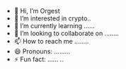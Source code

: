 - 👋 Hi, I’m Orgest
- 👀 I’m interested in crypto..
- 🌱 I’m currently learning ......
- 💞️ I’m looking to collaborate on ........
- 📫 How to reach me ........
- 😄 Pronouns: .........
- ⚡ Fun fact: ......
..
<!---
orgestduro743/orgestduro743 is a ✨ special ✨ repository because its `README.md` (this file) appears on your GitHub profile.
You can click the Preview link to take a look at your changes.
--->
